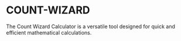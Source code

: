 # COUNT-WIZARD
The Count Wizard Calculator is a versatile tool designed for quick and efficient mathematical calculations. 
